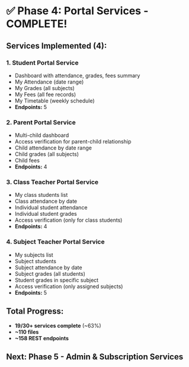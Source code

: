 # ✅ Phase 4: Portal Services - COMPLETE!

## Services Implemented (4):

### 1. **Student Portal Service**
- Dashboard with attendance, grades, fees summary
- My Attendance (date range)
- My Grades (all subjects)
- My Fees (all fee records)
- My Timetable (weekly schedule)
- **Endpoints:** 5

### 2. **Parent Portal Service**
- Multi-child dashboard
- Access verification for parent-child relationship
- Child attendance by date range
- Child grades (all subjects)
- Child fees
- **Endpoints:** 4

### 3. **Class Teacher Portal Service**
- My class students list
- Class attendance by date
- Individual student attendance
- Individual student grades
- Access verification (only for class students)
- **Endpoints:** 4

### 4. **Subject Teacher Portal Service**
- My subjects list
- Subject students
- Subject attendance by date
- Subject grades (all students)
- Student grades in specific subject
- Access verification (only assigned subjects)
- **Endpoints:** 5

## Total Progress:
- **19/30+ services complete** (~63%)
- **~110 files**
- **~158 REST endpoints**

## Next: Phase 5 - Admin & Subscription Services

